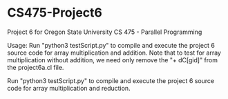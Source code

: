 # CS475-Project6

Project 6 for Oregon State University
CS 475 - Parallel Programming

Usage: Run "python3 testScript.py" to compile and execute the 
    project 6 source code for array multiplication and addition.
  Note that to test for array multiplication without addition, we need
    only remove the "+ dC[gid]" from the project6a.cl file.

Run "python3 testScript.py" to compile and execute the 
    project 6 source code for array multiplication and reduction.
